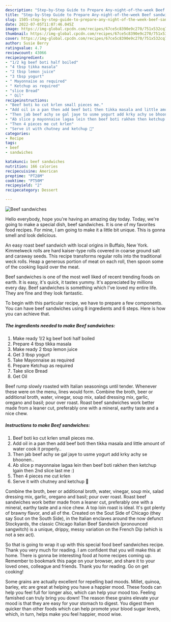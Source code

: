 ```yaml
---
description: "Step-by-Step Guide to Prepare Any-night-of-the-week Beef sandwiches"
title: "Step-by-Step Guide to Prepare Any-night-of-the-week Beef sandwiches"
slug: 1505-step-by-step-guide-to-prepare-any-night-of-the-week-beef-sandwiches
date: 2022-07-05T11:07:46.045Z
image: https://img-global.cpcdn.com/recipes/67ce5c8390e9c270/751x532cq70/beef-sandwiches-recipe-main-photo.jpg
thumbnail: https://img-global.cpcdn.com/recipes/67ce5c8390e9c270/751x532cq70/beef-sandwiches-recipe-main-photo.jpg
cover: https://img-global.cpcdn.com/recipes/67ce5c8390e9c270/751x532cq70/beef-sandwiches-recipe-main-photo.jpg
author: Susie Berry
ratingvalue: 4.7
reviewcount: 43066
recipeingredient:
- "1/2 kg beef boti half boiled"
- "4 tbsp tikka masala"
- "2 tbsp lemon juice"
- "3 tbsp yogurt"
- " Mayonnaise as required"
- " Ketchup as required"
- "slice Bread"
- " Oil"
recipeinstructions:
- "Beef boti ko cut krlen small pieces me."
- "Add oil in a pan then add beef boti then tikka masala and little amount of water cook it properly.."
- "Then jab beef achy se gal jaye to usme yogurt add krky achy se bhoonen.."
- "Ab slice p mayonnaise lagaa lein then beef boti rakhen then ketchup lgain then 2nd slice last me :)"
- "Then 4 pieces me cut krlen"
- "Serve it with chutney and ketchup 🥰"
categories:
- Recipe
tags:
- beef
- sandwiches

katakunci: beef sandwiches 
nutrition: 166 calories
recipecuisine: American
preptime: "PT28M"
cooktime: "PT50M"
recipeyield: "2"
recipecategory: Dessert

---
```



![Beef sandwiches](https://img-global.cpcdn.com/recipes/67ce5c8390e9c270/751x532cq70/beef-sandwiches-recipe-main-photo.jpg)

Hello everybody, hope you're having an amazing day today. Today, we're going to make a special dish, beef sandwiches. It is one of my favorites food recipes. For mine, I am going to make it a little bit unique. This is gonna smell and look delicious.

An easy roast beef sandwich with local origins in Buffalo, New York. Kimmelweck rolls are hard kaiser-type rolls covered in coarse ground salt and caraway seeds. This recipe transforms regular rolls into the traditional weck rolls. Heap a generous portion of meat on each roll, then spoon some of the cooking liquid over the meat.

Beef sandwiches is one of the most well liked of recent trending foods on earth. It is easy, it's quick, it tastes yummy. It's appreciated by millions every day. Beef sandwiches is something which I've loved my entire life. They are fine and they look fantastic.


To begin with this particular recipe, we have to prepare a few components. You can have beef sandwiches using 8 ingredients and 6 steps. Here is how you can achieve that.

<!--inarticleads1-->

##### The ingredients needed to make Beef sandwiches:

1. Make ready 1/2 kg beef boti half boiled
1. Prepare 4 tbsp tikka masala
1. Make ready 2 tbsp lemon juice
1. Get 3 tbsp yogurt
1. Take  Mayonnaise as required
1. Prepare  Ketchup as required
1. Take slice Bread
1. Get  Oil


Beef rump slowly roasted with Italian seasonings until tender. Whenever these were on the menu, lines would form. Combine the broth, beer or additional broth, water, vinegar, soup mix, salad dressing mix, garlic, oregano and basil; pour over roast. Roast beef sandwiches work better made from a leaner cut, preferably one with a mineral, earthy taste and a nice chew. 

<!--inarticleads2-->

##### Instructions to make Beef sandwiches:

1. Beef boti ko cut krlen small pieces me.
1. Add oil in a pan then add beef boti then tikka masala and little amount of water cook it properly..
1. Then jab beef achy se gal jaye to usme yogurt add krky achy se bhoonen..
1. Ab slice p mayonnaise lagaa lein then beef boti rakhen then ketchup lgain then 2nd slice last me :)
1. Then 4 pieces me cut krlen
1. Serve it with chutney and ketchup 🥰


Combine the broth, beer or additional broth, water, vinegar, soup mix, salad dressing mix, garlic, oregano and basil; pour over roast. Roast beef sandwiches work better made from a leaner cut, preferably one with a mineral, earthy taste and a nice chew. A top loin roast is ideal. It&#39;s got plenty of brawny flavor, and all of the. Created on the Sout Side of Chicago (they say Sout on the South Side), in the Italian enclaves around the now defunct Stockyards, the classic Chicago Italian Beef Sandwich (pronounced sangwitch) is a unique, drippy, messy variation on the French Dip (which is not a sex act). 

So that is going to wrap it up with this special food beef sandwiches recipe. Thank you very much for reading. I am confident that you will make this at home. There is gonna be interesting food at home recipes coming up. Remember to bookmark this page on your browser, and share it to your loved ones, colleague and friends. Thank you for reading. Go on get cooking!

Some grains are actually excellent for repelling bad moods. Millet, quinoa, barley, etc are great at helping you have a happier mood. These foods can help you feel full for longer also, which can help your mood too. Feeling famished can truly bring you down! The reason these grains elevate your mood is that they are easy for your stomach to digest. You digest them quicker than other foods which can help promote your blood sugar levels, which, in turn, helps make you feel happier, mood wise.
